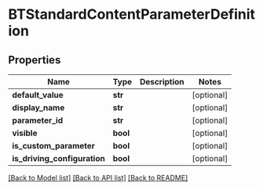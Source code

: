 # BTStandardContentParameterDefinition

## Properties
Name | Type | Description | Notes
------------ | ------------- | ------------- | -------------
**default_value** | **str** |  | [optional] 
**display_name** | **str** |  | [optional] 
**parameter_id** | **str** |  | [optional] 
**visible** | **bool** |  | [optional] 
**is_custom_parameter** | **bool** |  | [optional] 
**is_driving_configuration** | **bool** |  | [optional] 

[[Back to Model list]](../README.md#documentation-for-models) [[Back to API list]](../README.md#documentation-for-api-endpoints) [[Back to README]](../README.md)



